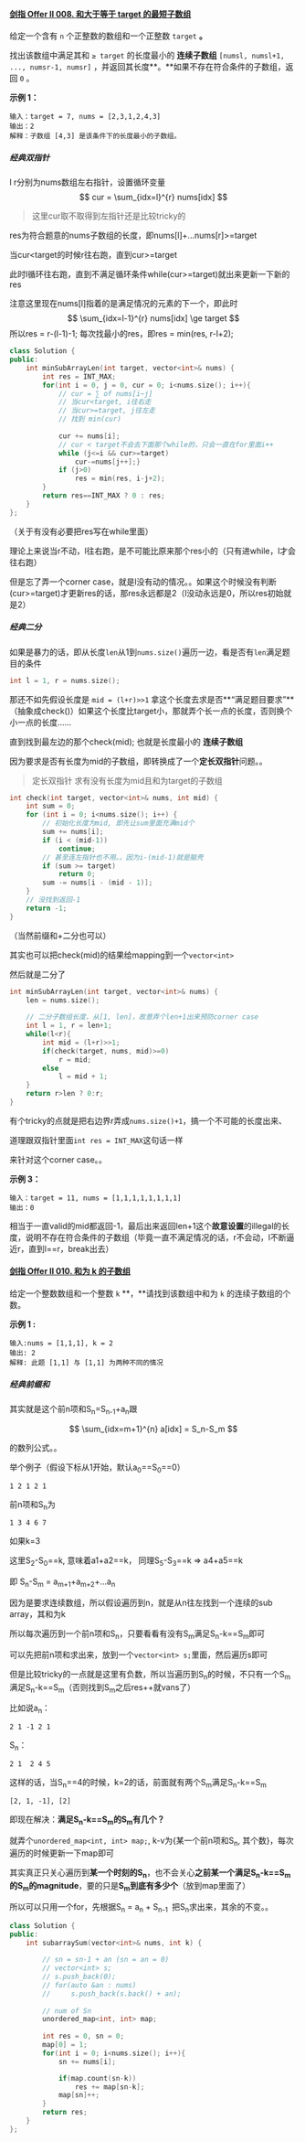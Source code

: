 #### [剑指 Offer II 008. 和大于等于 target 的最短子数组](https://leetcode-cn.com/problems/2VG8Kg/)

给定一个含有 `n` 个正整数的数组和一个正整数 `target` **。**

找出该数组中满足其和 `≥ target` 的长度最小的 **连续子数组** `[numsl, numsl+1, ..., numsr-1, numsr]` ，并返回其长度**。**如果不存在符合条件的子数组，返回 `0` 。

 **示例 1：**

```
输入：target = 7, nums = [2,3,1,2,4,3]
输出：2
解释：子数组 [4,3] 是该条件下的长度最小的子数组。
```

##### 经典双指针

l r分别为nums数组左右指针，设置循环变量
$$
cur = \sum_{idx=l}^{r} nums[idx]
$$

> 这里cur取不取得到左指针还是比较tricky的

res为符合题意的nums子数组的长度，即nums[l]+...nums[r]>=target

当cur<target的时候r往右跑，直到cur>=target

此时l循环往右跑，直到不满足循环条件while(cur>=target)就出来更新一下新的res

注意这里现在nums[l]指着的是满足情况的元素的下一个，即此时
$$
\sum_{idx=l-1}^{r} nums[idx] \ge target
$$
所以res = r-(l-1)-1; 每次找最小的res，即res = min(res, r-l+2);

```c++
class Solution {
public:
    int minSubArrayLen(int target, vector<int>& nums) {
        int res = INT_MAX;
        for(int i = 0, j = 0, cur = 0; i<nums.size(); i++){
            // cur = ∑ of nums[i~j]
            // 当cur<target, i往右走
            // 当cur>=target, j往左走
            // 找到 min(cur)
            
            cur += nums[i];
            // cur < target不会去下面那个while的，只会一直在for里面i++
            while (j<=i && cur>=target)
                cur-=nums[j++];}
            if (j>0)
                res = min(res, i-j+2);
        }
        return res==INT_MAX ? 0 : res;
    }
};
```

（关于有没有必要把res写在while里面）

理论上来说当r不动，l往右跑，是不可能比原来那个res小的（只有进while，l才会往右跑）

但是忘了弄一个corner case，就是l没有动的情况。。如果这个时候没有判断(cur>=target)才更新res的话，那res永远都是2（l没动永远是0，所以res初始就是2）



##### 经典二分

如果是暴力的话，即从长度`len`从1到`nums.size()`遍历一边，看是否有`len`满足题目的条件

```c++
int l = 1, r = nums.size(); 
```

那还不如先假设长度是 `mid = (l+r)>>1` 拿这个长度去求是否**“满足题目要求”**（抽象成check()）如果这个长度比target小，那就弄个长一点的长度，否则换个小一点的长度……

直到找到最左边的那个check(mid); 也就是长度最小的 **连续子数组**

因为要求是否有长度为mid的子数组，即转换成了一个**定长双指针**问题。。

> 定长双指针 求有没有长度为mid且和为target的子数组

```c++
int check(int target, vector<int>& nums, int mid) {
    int sum = 0;
    for (int i = 0; i<nums.size(); i++) {
		// 初始化长度为mid, 即先让sum里面充满mid个
        sum += nums[i];
        if (i < (mid-1)) 
            continue;
        // 甚至连左指针也不用。。因为i-(mid-1)就是脑壳
       	if (sum >= target)
            return 0;
        sum -= nums[i - (mid - 1)];
    }
    // 没找到返回-1
    return -1;
}
```

（当然前缀和+二分也可以）

其实也可以把check(mid)的结果给mapping到一个`vector<int>`

然后就是二分了

```c++
int minSubArrayLen(int target, vector<int>& nums) {
	len = nums.size();
    
    // 二分子数组长度，从[1, len]，故意弄个len+1出来预防corner case
    int l = 1, r = len+1;
    while(l<r){
        int mid = (l+r)>>1;
        if(check(target, nums, mid)>=0)
            r = mid;
        else
            l = mid + 1;
    } 
    return r>len ? 0:r;
}
```

有个tricky的点就是把右边界r弄成`nums.size()+1`，搞一个不可能的长度出来、

道理跟双指针里面`int res = INT_MAX`这句话一样

来针对这个corner case。。

**示例 3：**

```
输入：target = 11, nums = [1,1,1,1,1,1,1,1]
输出：0
```

相当于一直valid的mid都返回-1，最后出来返回len+1这个**故意设置**的illegal的长度，说明不存在符合条件的子数组（毕竟一直不满足情况的话，r不会动，l不断逼近r，直到l==r，break出去）

#### [剑指 Offer II 010. 和为 k 的子数组](https://leetcode-cn.com/problems/QTMn0o/)

给定一个整数数组和一个整数 `k` **，**请找到该数组中和为 `k` 的连续子数组的个数。

**示例 1 :**

```
输入:nums = [1,1,1], k = 2
输出: 2
解释: 此题 [1,1] 与 [1,1] 为两种不同的情况
```

##### 经典前缀和

其实就是这个前n项和S<sub>n</sub>=S<sub>n-1</sub>+a<sub>n</sub>跟

$$
\sum_{idx=m+1}^{n} a[idx] = S_n-S_m
$$

的数列公式。。

举个例子（假设下标从1开始，默认a<sub>0</sub>==S<sub>0</sub>==0）

```
1 2 1 2 1
```

前n项和S<sub>n</sub>为

```
1 3 4 6 7
```

如果k=3

这里S<sub>2</sub>-S<sub>0</sub>==k, 意味着a1+a2==k， 同理S<sub>5</sub>-S<sub>3</sub>==k => a4+a5==k

即 S<sub>n</sub>-S<sub>m</sub> = a<sub>m+1</sub>+a<sub>m+2</sub>+...a<sub>n</sub>

因为是要求连续数组，所以假设遍历到n，就是从n往左找到一个连续的sub array，其和为k

所以每次遍历到一个前n项和S<sub>n</sub>，只要看看有没有S<sub>m</sub>满足S<sub>n</sub>-k==S<sub>m</sub>即可

可以先把前n项和求出来，放到一个`vector<int> s;`里面，然后遍历s即可

但是比较tricky的一点就是这里有负数，所以当遍历到S<sub>n</sub>的时候，不只有一个S<sub>m</sub>满足S<sub>n</sub>-k==S<sub>m</sub>（否则找到S<sub>m</sub>之后res++就vans了）

比如说a<sub>n</sub>：

```
2 1 -1 2 1
```

S<sub>n</sub>：

```
2 1  2 4 5
```

这样的话，当S<sub>n</sub>==4的时候，k=2的话，前面就有两个S<sub>m</sub>满足S<sub>n</sub>-k==S<sub>m</sub>

```
[2, 1, -1], [2]
```

即现在解决：**满足S<sub>n</sub>-k==S<sub>m</sub>的S<sub>m</sub>有几个？**

就弄个`unordered_map<int, int> map;`, k-v为{某一个前n项和S<sub>n</sub>, 其个数}，每次遍历的时候更新一下map即可

其实真正只关心遍历到**某一个时刻的S<sub>n</sub>**，也不会关心**之前某一个满足S<sub>n</sub>-k==S<sub>m</sub>的S<sub>m</sub>的magnitude**，要的只是**S<sub>m</sub>到底有多少个**（放到map里面了）

所以可以只用一个for，先根据S<sub>n</sub> = a<sub>n</sub> + S<sub>n-1 </sub> 把S<sub>n</sub>求出来，其余的不变。。

```c++
class Solution {
public:
    int subarraySum(vector<int>& nums, int k) {
        
        // sn = sn-1 + an (sn = an = 0)
        // vector<int> s;
        // s.push_back(0);
        // for(auto &an : nums)
        //     s.push_back(s.back() + an);
        
        // num of Sn
        unordered_map<int, int> map;
         
        int res = 0, sn = 0;
        map[0] = 1;
        for(int i = 0; i<nums.size(); i++){
            sn += nums[i];

            if(map.count(sn-k))
                res += map[sn-k];
            map[sn]++;
        }
        return res;
    }
};
```
